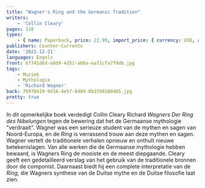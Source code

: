 ```yaml
---
title: "Wagner's Ring and the Germanic Tradition"
writers:
    - 'Collin Cleary'
pages: 118
types:
    - { name: Paperback, price: 22.99, import_price: { currency: USD, amount: 15.0 }, isbn: 978-1-642641-01-1, size: { height: 216, width: 140, depth: 7 }, supplier: 'Ex Libris' }
publishers: Counter-Currents
date: '2021-12-21'
languages: Engels
front: 67741d6d-e8d9-4d51-a08a-ea71cfa7f9db.jpg
tags:
    - Muziek
    - Mythologie
    - 'Richard Wagner'
back: 76970419-9d16-4e5f-8404-0b159818d465.jpg
pretty: true
---
```


In dit opmerkelijke boek verdedigt Collin Cleary Richard *Wagners Der Ring des Nibelungen* tegen de bewering dat het de Germaanse mythologie "verdraait". Wagner was een serieuze student van de mythen en sagen van Noord-Europa, en de *Ring* is verrassend trouw aan deze mythen en sagen. Wagner vertelt de traditionele verhalen opnieuw en onthult nieuwe betekenislagen. Van alle werken die de Germaanse mythologie hebben bewaard, is Wagners Ring de mooiste en de meest diepgaande. Cleary geeft een gedetailleerd verslag van het gebruik van de traditionele bronnen door de componist. Daarnaast biedt hij een complete interpretatie van de *Ring*, die Wagners synthese van de Duitse mythe en de Duitse filosofie laat zien.
